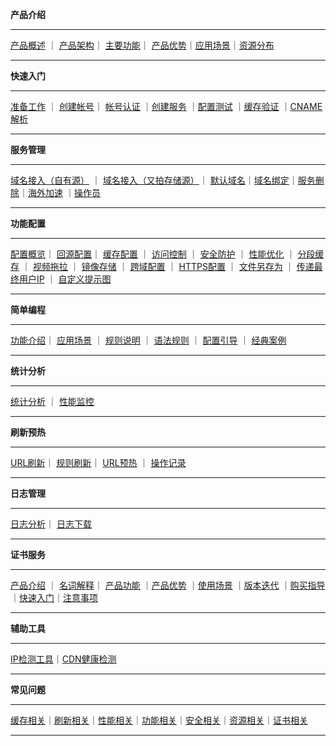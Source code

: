 **产品介绍**

----------

[产品概述](https://docs.upyun.com/cdn/product/#_1) ｜            [产品架构](https://docs.upyun.com/cdn/product/#_2)｜ [主要功能](https://docs.upyun.com/cdn/product/#_3)｜ [产品优势](https://docs.upyun.com/cdn/product/#_4)｜[应用场景](https://docs.upyun.com/cdn/product/#_5)｜[资源分布](https://docs.upyun.com/cdn/product/#_6)

----------

**快速入门**

----------

[准备工作](https://docs.upyun.com/cdn/guide/#_1) ｜            [创建帐号](https://docs.upyun.com/cdn/guide/#_2)｜ [帐号认证](https://docs.upyun.com/cdn/guide/#_3) ｜[创建服务](https://docs.upyun.com/cdn/guide/#_4) ｜[配置测试](https://docs.upyun.com/cdn/guide/#_5) ｜[缓存验证](https://docs.upyun.com/cdn/guide/#_6) ｜[CNAME 解析](https://docs.upyun.com/cdn/guide/#cname)

----------

**服务管理**

----------

[域名接入（自有源）](https://docs.upyun.com/cdn/service/#_1) ｜   [域名接入（又拍存储源）](https://docs.upyun.com/cdn/service/#_2)｜ [默认域名](https://docs.upyun.com/cdn/service/#_3)｜[域名绑定](https://docs.upyun.com/cdn/service/#_4)｜[服务删除](https://docs.upyun.com/cdn/service/#_5)｜[海外加速](https://docs.upyun.com/cdn/service/#_6) ｜[操作员](https://docs.upyun.com/cdn/service/#_7) 

----------

**功能配置**

----------
[配置概览](https://docs.upyun.com/cdn/config/#1)｜ [回源配置](https://docs.upyun.com/cdn/config/#2)｜ [缓存配置](https://docs.upyun.com/cdn/config/#3) ｜ [访问控制](https://docs.upyun.com/cdn/config/#4) ｜ [安全防护](https://docs.upyun.com/cdn/config/#5) ｜ [性能优化](https://docs.upyun.com/cdn/config/#6) ｜ [分段缓存](https://docs.upyun.com/cdn/config/#7) ｜ [视频拖拉](https://docs.upyun.com/cdn/config/#8) ｜ [镜像存储](https://docs.upyun.com/cdn/config/#9) ｜ [跨域配置](https://docs.upyun.com/cdn/config/#10) ｜ [HTTPS配置](https://docs.upyun.com/cdn/config/#11-https) ｜ [文件另存为](https://docs.upyun.com/cdn/config/#121) ｜ [传递最终用户IP](https://docs.upyun.com/cdn/config/#122-ip) ｜ [自定义提示图](https://docs.upyun.com/cdn/config/#123) 

----------

**简单编程**

----------

[功能介绍](http://docs.upyun.com/cdn/rewrite/#_1)｜ [应用场景](http://docs.upyun.com/cdn/rewrite/#_2) ｜ [规则说明](http://docs.upyun.com/cdn/rewrite/#_3) ｜ [语法规则](http://docs.upyun.com/cdn/rewrite/#_4) ｜ [配置引导](http://docs.upyun.com/cdn/rewrite/#_5) ｜ [经典案例](http://docs.upyun.com/cdn/rewrite/#_6) 

----------

**统计分析**

----------

[统计分析](https://docs.upyun.com/cdn/analysis/#_1) ｜    [性能监控](https://docs.upyun.com/cdn/analysis/#_2)

----------

**刷新预热**

----------
[URL刷新](https://docs.upyun.com/cdn/refresh/#_1)｜    [规则刷新](https://docs.upyun.com/cdn/refresh/#_2)｜ [URL预热](https://docs.upyun.com/cdn/refresh/#_3) ｜ [操作记录](https://docs.upyun.com/cdn/refresh/#_4) 

----------

**日志管理**

----------

[日志分析](http://docs.upyun.com/cdn/log/#_1)｜    [日志下载](http://docs.upyun.com/cdn/log/#_2)

----------

**证书服务**

----------

[产品介绍](https://docs.upyun.com/cdn/ssl/#_1) ｜            [名词解释](https://docs.upyun.com/cdn/ssl/#_2)｜ [产品功能](https://docs.upyun.com/cdn/ssl/#_3) ｜[产品优势](https://docs.upyun.com/cdn/ssl/#_4) ｜[使用场景](https://docs.upyun.com/cdn/ssl/#_5) ｜[版本迭代](https://docs.upyun.com/cdn/ssl/#_6) ｜[购买指导](https://docs.upyun.com/cdn/ssl/#_7)｜[快速入门](https://docs.upyun.com/cdn/ssl/#_8)｜[注意事项](https://docs.upyun.com/cdn/ssl/#_9)

----------

**辅助工具**

----------

[IP检测工具](https://docs.upyun.com/cdn/tools/#ip)｜[CDN健康检测](https://docs.upyun.com/cdn/tools/#cdn)

----------


**常见问题**

----------

[缓存相关](https://docs.upyun.com/cdn/faq/#_1)｜[刷新相关](https://docs.upyun.com/cdn/faq/#_5)｜[性能相关](https://docs.upyun.com/cdn/faq/#_9)｜[功能相关](https://docs.upyun.com/cdn/faq/#_15)｜[安全相关](https://docs.upyun.com/cdn/faq/#_21)｜[资源相关](https://docs.upyun.com/cdn/faq/#_25)｜[证书相关](https://docs.upyun.com/cdn/faq/#_27)

----------
